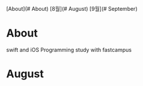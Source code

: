 [About](# About)
[8월](# August)
[9월](# September)

# About
swift and iOS Programming study with fastcampus

# August

